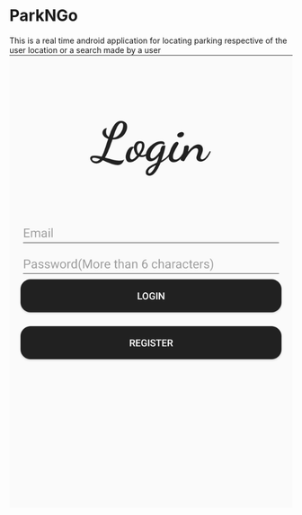# ParkNGo
This is a real time android application for locating parking respective of the user location or a search made by a user
![Login screen](app\src\main\res\raw\screenshots\login.png?raw=true  "Login Screen")
 
